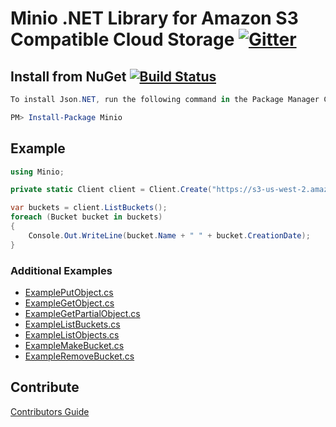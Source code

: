 # Minio .NET Library for Amazon S3 Compatible Cloud Storage [![Gitter](https://badges.gitter.im/Join%20Chat.svg)](https://gitter.im/Minio/minio?utm_source=badge&utm_medium=badge&utm_campaign=pr-badge&utm_content=badge)

## Install from NuGet [![Build Status](https://travis-ci.org/minio/minio-dotnet.svg?branch=master)](https://travis-ci.org/minio/minio-dotnet)

```powershell
To install Json.NET, run the following command in the Package Manager Console

PM> Install-Package Minio
```

## Example
```cs
using Minio;

private static Client client = Client.Create("https://s3-us-west-2.amazonaws.com", "Access Key", "Secret Key");

var buckets = client.ListBuckets();
foreach (Bucket bucket in buckets)
{
    Console.Out.WriteLine(bucket.Name + " " + bucket.CreationDate);
}

```

### Additional Examples

* [ExamplePutObject.cs](./Minio.Tests/Examples/ExamplePutObject.cs)
* [ExampleGetObject.cs](./Minio.Tests/Examples/ExampleGetObject.cs)
* [ExampleGetPartialObject.cs](./Minio.Tests/Examples/ExampleGetPartialObject.cs)
* [ExampleListBuckets.cs](./Minio.Tests/Examples/ExampleListBuckets.cs)
* [ExampleListObjects.cs](./Minio.Tests/Examples/ExampleListObjects.cs)
* [ExampleMakeBucket.cs](./Minio.Tests/Examples/ExampleMakeBucket.cs)
* [ExampleRemoveBucket.cs](./Minio.Tests/Examples/ExampleRemoveBucket.cs)

## Contribute

[Contributors Guide](./CONTRIBUTING.md)
